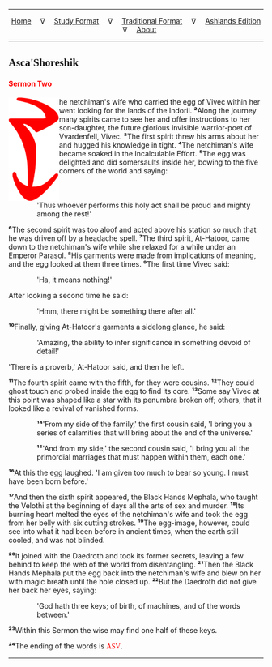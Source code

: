 
---

<!--- CSS for local font files -->

<style>
@font-face {
    font-family: Daedric;
    src: url('../../../assets/fonts/ttf/HayghinDaedric.ttf') format('truetype');
    font-weight: medium;
    font-style: normal;
}
</style>

<!--- Jekyll Page Links -->

<center>
<a href="../../../index.html">Home</a>
&emsp;&nabla;&emsp;
<a href="../../index-study.html">Study Format</a>
&emsp;&nabla;&emsp;
<a href="../../index-traditional.html">Traditional Format</a>
&emsp;&nabla;&emsp;
<a href="../../index-ashlands.html">Ashlands Edition</a>
&emsp;&nabla;&emsp;
<a href="../../../about.html">About</a>
</center>

<!--- Markdown Body Below: -->

---

## <span style="font-family:Daedric">Asca'Shoreshik</span>

#### <span style="color:red">Sermon Two</span>

<img align="left" width="100" src="../../../assets/fonts/png/red/glyph_t.png">he netchiman's wife who carried the egg of Vivec within her went looking for the lands of the Indoril.
<b>&sup2;</b>Along the journey many spirits came to see her and offer instructions to her son-daughter, the future glorious invisible warrior-poet of Vvardenfell, Vivec.
<b>&sup3;</b>The first spirit threw his arms about her and hugged his knowledge in tight.
<b>&#8308;</b>The netchiman's wife became soaked in the Incalculable Effort.
<b>&#8309;</b>The egg was delighted and did somersaults inside her, bowing to the five corners of the world and saying:

<span style="display:inline-block;padding-left:4em">'Thus whoever performs this holy act shall be proud and mighty among the rest!'</span>

<b>&#8310;</b>The second spirit was too aloof and acted above his station so much that he was driven off by a headache spell.
<b>&#8311;</b>The third spirit, At-Hatoor, came down to the netchiman's wife while she relaxed for a while under an Emperor Parasol.
<b>&#8312;</b>His garments were made from implications of meaning, and the egg looked at them three times.
<b>&#8313;</b>The first time Vivec said:

<span style="display:inline-block;padding-left:4em">'Ha, it means nothing!'</span>

After looking a second time he said:

<span style="display:inline-block;padding-left:4em">'Hmm, there might be something there after all.'</span>

<b>&sup1;&#8304;</b>Finally, giving At-Hatoor's garments a sidelong glance, he said:

<span style="display:inline-block;padding-left:4em">'Amazing, the ability to infer significance in something devoid of detail!'</span>

'There is a proverb,' At-Hatoor said, and then he left.

<b>&sup1;&sup1;</b>The fourth spirit came with the fifth, for they were cousins.
<b>&sup1;&sup2;</b>They could ghost touch and probed inside the egg to find its core.
<b>&sup1;&sup3;</b>Some say Vivec at this point was shaped like a star with its penumbra broken off; others, that it looked like a revival of vanished forms.

<span style="display:inline-block;padding-left:4em"><b>&sup1;&#8308;</b>'From my side of the family,' the first cousin said, 'I bring you a series of calamities that will bring about the end of the universe.'</span>

<span style="display:inline-block;padding-left:4em"><b>&sup1;&#8309;</b>'And from my side,' the second cousin said, 'I bring you all the primordial marriages that must happen within them, each one.'</span>

<b>&sup1;&#8310;</b>At this the egg laughed. 'I am given too much to bear so young. I must have been born before.'

<b>&sup1;&#8311;</b>And then the sixth spirit appeared, the Black Hands Mephala, who taught the Velothi at the beginning of days all the arts of sex and murder.
<b>&sup1;&#8312;</b>Its burning heart melted the eyes of the netchiman's wife and took the egg from her belly with six cutting strokes.
<b>&sup1;&#8313;</b>The egg-image, however, could see into what it had been before in ancient times, when the earth still cooled, and was not blinded.

<b>&sup2;&#8304;</b>It joined with the Daedroth and took its former secrets, leaving a few behind to keep the web of the world from disentangling.
<b>&sup2;&sup1;</b>Then the Black Hands Mephala put the egg back into the netchiman's wife and blew on her with magic breath until the hole closed up.
<b>&sup2;&sup2;</b>But the Daedroth did not give her back her eyes, saying:

<span style="display:inline-block;padding-left:4em">'God hath three keys; of birth, of machines, and of the words between.'</span>

<b>&sup2;&sup3;</b>Within this Sermon the wise may find one half of these keys.

<b>&sup2;&#8308;</b>The ending of the words is
<span style="font-family:Daedric;color:red">ASV</span>.

---
